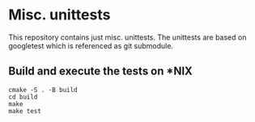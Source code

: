# Misc. unittests

This repository contains just misc. unittests.
The unittests are based on googletest which is referenced as git
submodule.

## Build and execute the tests on \*NIX

```
cmake -S . -B build
cd build
make
make test
```
